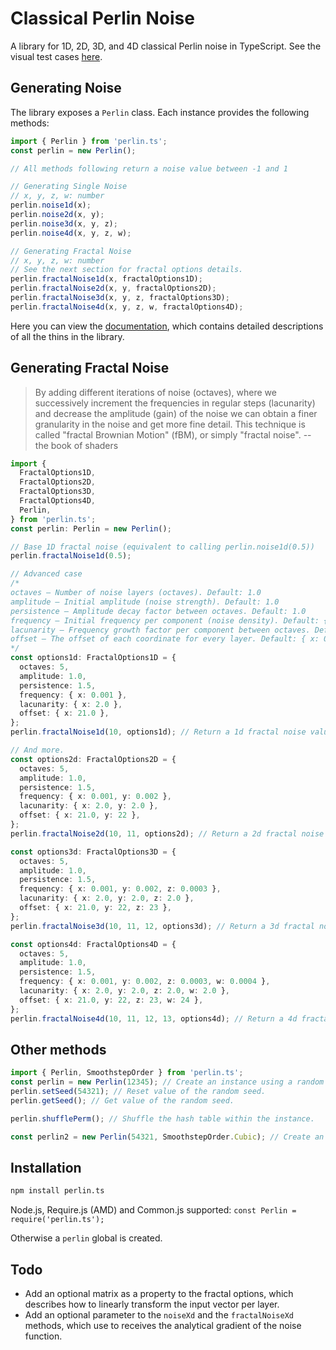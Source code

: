 # Classical Perlin Noise

A library for 1D, 2D, 3D, and 4D classical Perlin noise in TypeScript. See the visual test cases [here](https://weijiewow.github.io/perlints/).

## Generating Noise

The library exposes a `Perlin` class. Each instance provides the following methods:

```typescript
import { Perlin } from 'perlin.ts';
const perlin = new Perlin();

// All methods following return a noise value between -1 and 1

// Generating Single Noise
// x, y, z, w: number
perlin.noise1d(x);
perlin.noise2d(x, y);
perlin.noise3d(x, y, z);
perlin.noise4d(x, y, z, w);

// Generating Fractal Noise
// x, y, z, w: number
// See the next section for fractal options details.
perlin.fractalNoise1d(x, fractalOptions1D);
perlin.fractalNoise2d(x, y, fractalOptions2D);
perlin.fractalNoise3d(x, y, z, fractalOptions3D);
perlin.fractalNoise4d(x, y, z, w, fractalOptions4D);
```

Here you can view the [documentation](https://github.com/weijiewow/perlints/blob/main/doc/perlin.ts.md), which contains detailed descriptions of all the thins in the library.

## Generating Fractal Noise

> By adding different iterations of noise (octaves), where we successively increment the frequencies in regular steps (lacunarity) and decrease the amplitude (gain) of the noise we can obtain a finer granularity in the noise and get more fine detail. This technique is called "fractal Brownian Motion" (fBM), or simply "fractal noise". -- the book of shaders

```typescript
import {
  FractalOptions1D,
  FractalOptions2D,
  FractalOptions3D,
  FractalOptions4D,
  Perlin,
} from 'perlin.ts';
const perlin: Perlin = new Perlin();

// Base 1D fractal noise (equivalent to calling perlin.noise1d(0.5))
perlin.fractalNoise1d(0.5);

// Advanced case
/*
octaves — Number of noise layers (octaves). Default: 1.0
amplitude — Initial amplitude (noise strength). Default: 1.0
persistence — Amplitude decay factor between octaves. Default: 1.0
frequency — Initial frequency per component (noise density). Default: { x: 1.0 }
lacunarity — Frequency growth factor per component between octaves. Default: { x: 1.0 }
offset — The offset of each coordinate for every layer. Default: { x: 0.0 }
*/
const options1d: FractalOptions1D = {
  octaves: 5,
  amplitude: 1.0,
  persistence: 1.5,
  frequency: { x: 0.001 },
  lacunarity: { x: 2.0 },
  offset: { x: 21.0 },
};
perlin.fractalNoise1d(10, options1d); // Return a 1d fractal noise value between -1 and 1.

// And more.
const options2d: FractalOptions2D = {
  octaves: 5,
  amplitude: 1.0,
  persistence: 1.5,
  frequency: { x: 0.001, y: 0.002 },
  lacunarity: { x: 2.0, y: 2.0 },
  offset: { x: 21.0, y: 22 },
};
perlin.fractalNoise2d(10, 11, options2d); // Return a 2d fractal noise value between -1 and 1.

const options3d: FractalOptions3D = {
  octaves: 5,
  amplitude: 1.0,
  persistence: 1.5,
  frequency: { x: 0.001, y: 0.002, z: 0.0003 },
  lacunarity: { x: 2.0, y: 2.0, z: 2.0 },
  offset: { x: 21.0, y: 22, z: 23 },
};
perlin.fractalNoise3d(10, 11, 12, options3d); // Return a 3d fractal noise value between -1 and 1.

const options4d: FractalOptions4D = {
  octaves: 5,
  amplitude: 1.0,
  persistence: 1.5,
  frequency: { x: 0.001, y: 0.002, z: 0.0003, w: 0.0004 },
  lacunarity: { x: 2.0, y: 2.0, z: 2.0, w: 2.0 },
  offset: { x: 21.0, y: 22, z: 23, w: 24 },
};
perlin.fractalNoise4d(10, 11, 12, 13, options4d); // Return a 4d fractal noise value between -1 and 1.
```

## Other methods

```typescript
import { Perlin, SmoothstepOrder } from 'perlin.ts';
const perlin = new Perlin(12345); // Create an instance using a random seed of 12345.
perlin.setSeed(54321); // Reset value of the random seed.
perlin.getSeed(); // Get value of the random seed.

perlin.shufflePerm(); // Shuffle the hash table within the instance.

const perlin2 = new Perlin(54321, SmoothstepOrder.Cubic); // Create an instance using a cubic smoothstep.
```

## Installation

```bash
npm install perlin.ts
```

Node.js, Require.js (AMD) and Common.js supported: `const Perlin = require('perlin.ts');`

Otherwise a `perlin` global is created.

## Todo

- Add an optional matrix as a property to the fractal options, which describes how to linearly transform the input vector per layer.
- Add an optional parameter to the `noiseXd` and the `fractalNoiseXd` methods, which use to receives the analytical gradient of the noise function.
